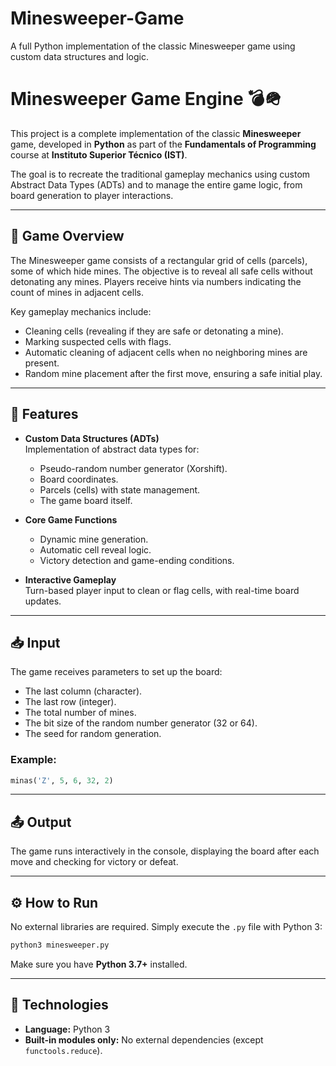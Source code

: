 # Minesweeper-Game
A full Python implementation of the classic Minesweeper game using custom data structures and logic.

# Minesweeper Game Engine 💣🪖

This project is a complete implementation of the classic **Minesweeper** game, developed in **Python** as part of the **Fundamentals of Programming** course at **Instituto Superior Técnico (IST)**.

The goal is to recreate the traditional gameplay mechanics using custom Abstract Data Types (ADTs) and to manage the entire game logic, from board generation to player interactions.

---

## 🧩 Game Overview

The Minesweeper game consists of a rectangular grid of cells (parcels), some of which hide mines. The objective is to reveal all safe cells without detonating any mines. Players receive hints via numbers indicating the count of mines in adjacent cells.

Key gameplay mechanics include:
- Cleaning cells (revealing if they are safe or detonating a mine).
- Marking suspected cells with flags.
- Automatic cleaning of adjacent cells when no neighboring mines are present.
- Random mine placement after the first move, ensuring a safe initial play.

---

## 🚀 Features

- **Custom Data Structures (ADTs)**  
  Implementation of abstract data types for:
  - Pseudo-random number generator (Xorshift).
  - Board coordinates.
  - Parcels (cells) with state management.
  - The game board itself.

- **Core Game Functions**  
  - Dynamic mine generation.
  - Automatic cell reveal logic.
  - Victory detection and game-ending conditions.

- **Interactive Gameplay**  
  Turn-based player input to clean or flag cells, with real-time board updates.

---

## 📥 Input

The game receives parameters to set up the board:
- The last column (character).
- The last row (integer).
- The total number of mines.
- The bit size of the random number generator (32 or 64).
- The seed for random generation.

### Example:
```python
minas('Z', 5, 6, 32, 2)
```

---

## 📤 Output

The game runs interactively in the console, displaying the board after each move and checking for victory or defeat.

---

## ⚙️ How to Run

No external libraries are required. Simply execute the `.py` file with Python 3:

```bash
python3 minesweeper.py
```

Make sure you have **Python 3.7+** installed.

---

## 🧰 Technologies

- **Language:** Python 3
- **Built-in modules only:** No external dependencies (except `functools.reduce`).

